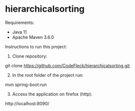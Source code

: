 # hierarchicalsorting

Requirements: 

- Java 11
- Apache Maven 3.6.0

Instructions to run this project: 

1) Clone repository: 

git clone https://github.com/CodeFleck/hierarchicalsorting.git

2) In the root folder of the project run:

mvn spring-boot:run

3) Access the application on firefox (http):

http://localhost:8090/


